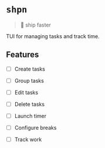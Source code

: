 # `shpn`

> :rocket: ship faster

TUI for managing tasks and track time.

## Features

- [ ] Create tasks
- [ ] Group tasks
- [ ] Edit tasks
- [ ] Delete tasks
- [ ] Launch timer
- [ ] Configure breaks
- [ ] Track work

